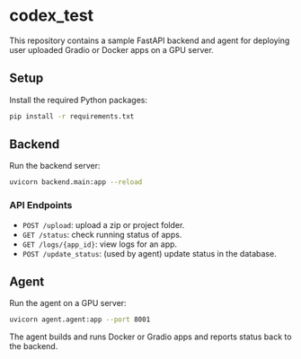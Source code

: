 # codex_test

This repository contains a sample FastAPI backend and agent for deploying user uploaded Gradio or Docker apps on a GPU server.

## Setup

Install the required Python packages:

```bash
pip install -r requirements.txt
```

## Backend

Run the backend server:

```bash
uvicorn backend.main:app --reload
```

### API Endpoints
- `POST /upload`: upload a zip or project folder.
- `GET /status`: check running status of apps.
- `GET /logs/{app_id}`: view logs for an app.
- `POST /update_status`: (used by agent) update status in the database.

## Agent

Run the agent on a GPU server:

```bash
uvicorn agent.agent:app --port 8001
```

The agent builds and runs Docker or Gradio apps and reports status back to the backend.
